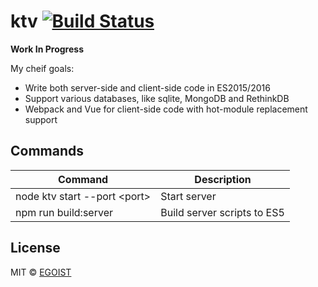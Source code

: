 # ktv [![Build Status](https://travis-ci.org/egoist/ktv.svg?branch=master)](https://travis-ci.org/egoist/ktv)

**Work In Progress**

My cheif goals:

- Write both server-side and client-side code in ES2015/2016
- Support various databases, like sqlite, MongoDB and RethinkDB
- Webpack and Vue for client-side code with hot-module replacement support

## Commands

|Command|Description|
|---|---|
|node ktv start --port &lt;port&gt;|Start server|
|npm run build:server|Build server scripts to ES5|

## License

MIT © [EGOIST](https://github.com/egoist)
